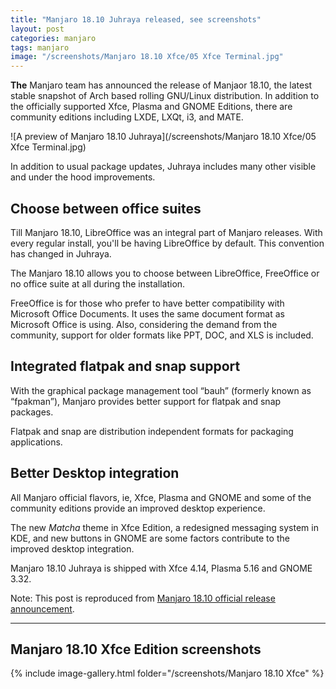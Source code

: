 ```yaml
---
title: "Manjaro 18.10 Juhraya released, see screenshots"
layout: post
categories: manjaro
tags: manjaro
image: "/screenshots/Manjaro 18.10 Xfce/05 Xfce Terminal.jpg"
---
```


**The** Manjaro team has announced the release of Manjaor 18.10, the latest stable snapshot of Arch based rolling GNU/Linux distribution. In addition to the officially supported Xfce, Plasma and GNOME Editions, there are community editions including LXDE, LXQt, i3, and MATE.

![A preview of Manjaro 18.10 Juhraya](/screenshots/Manjaro 18.10 Xfce/05 Xfce Terminal.jpg)

In addition to usual package updates, Juhraya includes many other visible and under the hood improvements.
## Choose between office suites
Till Manjaro 18.10, LibreOffice was an integral part of Manjaro releases. With every regular install, you'll be having LibreOffice by default. This convention has changed in Juhraya.

The Manjaro 18.10 allows you to choose between LibreOffice, FreeOffice or no office suite at all during the installation.

FreeOffice is for those who prefer to have better compatibility with Microsoft Office Documents. It uses the same document format as Microsoft Office is using. Also, considering the demand from the community, support for older formats like PPT, DOC, and XLS is included.
## Integrated flatpak and snap support
With the graphical package management tool “bauh” (formerly known as “fpakman”), Manjaro provides better support for flatpak and snap packages.

Flatpak and snap are distribution independent formats for packaging applications.
## Better Desktop integration
All Manjaro official flavors, ie, Xfce, Plasma and GNOME and some of the community editions provide an improved desktop experience.

The new *Matcha* theme in Xfce Edition, a redesigned messaging system in KDE, and new buttons in GNOME are some factors contribute to the improved desktop integration.

Manjaro 18.10 Juhraya is shipped with Xfce 4.14, Plasma 5.16 and GNOME 3.32.

Note: This post is reproduced from [Manjaro 18.10 official release announcement](https://forum.manjaro.org/t/manjaro-18-1-0-juhraya-finally-released/102668).

---

## Manjaro 18.10 Xfce Edition screenshots
{% include image-gallery.html folder="/screenshots/Manjaro 18.10 Xfce" %}